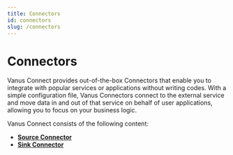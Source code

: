 ```yaml
---
title: Connectors
id: connectors
slug: /connectors
---
```


# Connectors

Vanus Connect provides out-of-the-box Connectors that enable you to integrate with popular services or applications 
without writing codes. With a simple configuration file, Vanus Connectors connect to the external service and move data
in and out of that service on behalf of user applications, allowing you to focus on your business logic.

Vanus Connect consists of the following content:

- [**Source Connector**][connectors-source]
- [**Sink Connector**][connectors-sink]


[connectors-source]: connectors/source.md

[connectors-sink]: connectors/sink.md
